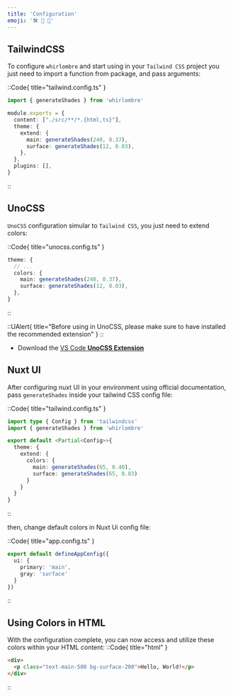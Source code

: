```yaml
---
title: 'Configuration'
emoji: '🛠️ 🌈 📜'
---
```

## TailwindCSS

To configure `whirlombre` and start using in your `Tailwind CSS` project you just need to import a function from package, and pass arguments:

::Code{ title="tailwind.config.ts" }
```ts
import { generateShades } from 'whirlombre'

module.exports = {
  content: ["./src/**/*.{html,ts}"],
  theme: {
    extend: {
      main: generateShades(240, 0.37),
      surface: generateShades(12, 0.03),
    },
  },
  plugins: [],
}
```
::

## UnoCSS

`UnoCSS` configuration simular to `Tailwind CSS`, you just need to extend colors:

::Code{ title="unocss.config.ts" }
``` ts
theme: {
  // ...
  colors: {
    main: generateShades(240, 0.37),
    surface: generateShades(12, 0.03),
  },
}
```
::

::UAlert{ title="Before using in UnoCSS, please make sure to have installed the recommended extension" }
::
* Download the [VS Code **UnoCSS Extension**](https://marketplace.visualstudio.com/items?itemName=antfu.unocss)

## Nuxt UI

After configuring nuxt UI in your environment using official documentation, pass `generateShades` inside your tailwind CSS config file:

::Code{ title="tailwind.config.ts" }
``` ts
import type { Config } from 'tailwindcss'
import { generateShades } from 'whirlombre'

export default <Partial<Config>>{
  theme: {
    extend: {
      colors: {
        main: generateShades(65, 0.40),
        surface: generateShades(65, 0.03)
      }
    }
  }
}
```
::

then, change default colors in Nuxt Ui config file:

::Code{ title="app.config.ts" }
``` ts
export default defineAppConfig({
  ui: {
    primary: 'main',
    gray: 'surface'
  }
})
```
::

## Using Colors in HTML

With the configuration complete, you can now access and utilize these colors within your HTML content:
::Code{ title="html" }
```html
<div>
  <p class="text-main-500 bg-surface-200">Hello, World!</p>
</div>
```
::